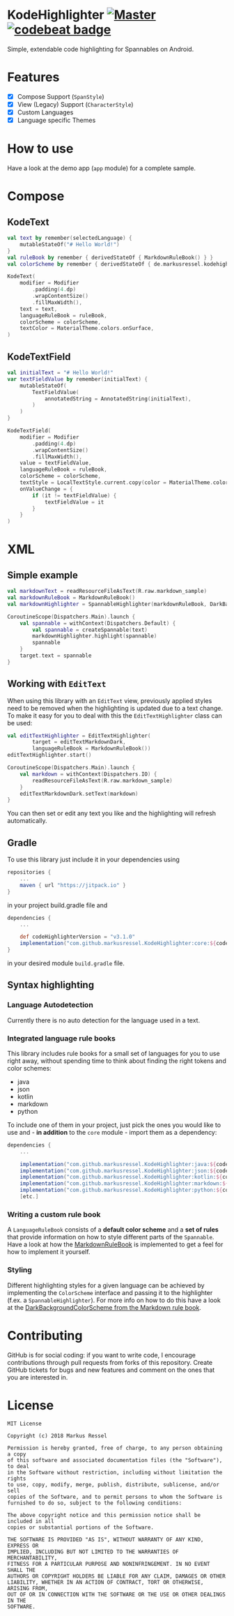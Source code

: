 # KodeHighlighter  [![Master](https://travis-ci.org/markusressel/KodeHighlighter.svg?branch=master)](https://travis-ci.org/markusressel/KodeHighlighter/branches) [![codebeat badge](https://codebeat.co/badges/e533d507-9e49-4010-9c02-7fb3e638bb0d)](https://codebeat.co/projects/github-com-markusressel-kodehighlighter-master)
Simple, extendable code highlighting for Spannables on Android.

# Features

* [x] Compose Support (`SpanStyle`)
* [x] View (Legacy) Support (`CharacterStyle`)
* [x] Custom Languages
* [x] Language specific Themes

# How to use

Have a look at the demo app (`app`  module) for a complete sample.

# Compose

## KodeText

```kotlin
val text by remember(selectedLanguage) {
    mutableStateOf("# Hello World!")
}
val ruleBook by remember { derivedStateOf { MarkdownRuleBook() } }
val colorScheme by remember { derivedStateOf { de.markusressel.kodehighlighter.language.markdown.colorscheme.DarkBackgroundColorSchemeWithSpanStyle() } }

KodeText(
    modifier = Modifier
        .padding(4.dp)
        .wrapContentSize()
        .fillMaxWidth(),
    text = text,
    languageRuleBook = ruleBook,
    colorScheme = colorScheme,
    textColor = MaterialTheme.colors.onSurface,
)
```

## KodeTextField

```kotlin
val initialText = "# Hello World!"
var textFieldValue by remember(initialText) {
    mutableStateOf(
        TextFieldValue(
            annotatedString = AnnotatedString(initialText),
        )
    )
}

KodeTextField(
    modifier = Modifier
        .padding(4.dp)
        .wrapContentSize()
        .fillMaxWidth(),
    value = textFieldValue,
    languageRuleBook = ruleBook,
    colorScheme = colorScheme,
    textStyle = LocalTextStyle.current.copy(color = MaterialTheme.colors.onSurface),
    onValueChange = {
        if (it != textFieldValue) {
            textFieldValue = it
        }
    }
)
```

# XML

## Simple example

```kotlin
val markdownText = readResourceFileAsText(R.raw.markdown_sample)
val markdownRuleBook = MarkdownRuleBook()
val markdownHighlighter = SpannableHighlighter(markdownRuleBook, DarkBackgroundColorScheme())

CoroutineScope(Dispatchers.Main).launch {
    val spannable = withContext(Dispatchers.Default) {
        val spannable = createSpannable(text)
        markdownHighlighter.highlight(spannable)
        spannable
    }
    target.text = spannable
}
```

## Working with `EditText`
When using this library with an `EditText` view, previously applied styles need to be removed
when the highlighting is updated due to a text change. To make it easy for you to deal with this
the `EditTextHighlighter` class can be used:

```kotlin
val editTextHighlighter = EditTextHighlighter(
        target = editTextMarkdownDark,
        languageRuleBook = MarkdownRuleBook())
editTextHighlighter.start()

CoroutineScope(Dispatchers.Main).launch {
    val markdown = withContext(Dispatchers.IO) {
        readResourceFileAsText(R.raw.markdown_sample)
    }
    editTextMarkdownDark.setText(markdown)
}
```

You can then set or edit any text you like and the highlighting will refresh automatically.

## Gradle
To use this library just include it in your dependencies using

```groovy
repositories {
    ...
    maven { url "https://jitpack.io" }
}
```

in your project build.gradle file and

```groovy
dependencies {
    ...

    def codeHighlighterVersion = "v3.1.0"
    implementation("com.github.markusressel.KodeHighlighter:core:${codeHighlighterVersion}")
}
```

in your desired module ```build.gradle``` file.


## Syntax highlighting

### Language Autodetection

Currently there is no auto detection for the language used in a text.

### Integrated language rule books

This library includes rule books for a small set of languages for you to use right away, without
spending time to think about finding the right tokens and color schemes:

* java
* json
* kotlin
* markdown
* python

To include one of them in your project, just pick the ones you would like to use
and - **in addition** to the `core` module - import them as a dependency:

```groovy
dependencies {
    ...

    implementation("com.github.markusressel.KodeHighlighter:java:${codeHighlighterVersion}")
    implementation("com.github.markusressel.KodeHighlighter:json:${codeHighlighterVersion}")
    implementation("com.github.markusressel.KodeHighlighter:kotlin:${codeHighlighterVersion}")
    implementation("com.github.markusressel.KodeHighlighter:markdown:${codeHighlighterVersion}")
    implementation("com.github.markusressel.KodeHighlighter:python:${codeHighlighterVersion}")
    [etc.]
```

### Writing a custom rule book

A `LanguageRuleBook` consists of a **default color scheme** and a **set of rules** that provide
information on how to style different parts of the `Spannable`. Have a look at how the
[MarkdownRuleBook](markdown/src/main/java/de/markusressel/kodehighlighter/language/markdown/MarkdownRuleBook.kt)
is implemented to get a feel for how to implement it yourself.

### Styling

Different highlighting styles for a given language can be achieved
by implementing the `ColorScheme` interface and passing it to the highlighter
(f.ex. a `SpannableHighlighter`). For more info on how to do this have a look at the
[DarkBackgroundColorScheme from the Markdown rule book](markdown/src/main/java/de/markusressel/kodehighlighter/language/markdown/colorscheme/DarkBackgroundColorScheme.kt).

# Contributing

GitHub is for social coding: if you want to write code, I encourage contributions through pull requests from forks
of this repository. Create GitHub tickets for bugs and new features and comment on the ones that you are interested in.

# License

```
MIT License

Copyright (c) 2018 Markus Ressel

Permission is hereby granted, free of charge, to any person obtaining a copy
of this software and associated documentation files (the "Software"), to deal
in the Software without restriction, including without limitation the rights
to use, copy, modify, merge, publish, distribute, sublicense, and/or sell
copies of the Software, and to permit persons to whom the Software is
furnished to do so, subject to the following conditions:

The above copyright notice and this permission notice shall be included in all
copies or substantial portions of the Software.

THE SOFTWARE IS PROVIDED "AS IS", WITHOUT WARRANTY OF ANY KIND, EXPRESS OR
IMPLIED, INCLUDING BUT NOT LIMITED TO THE WARRANTIES OF MERCHANTABILITY,
FITNESS FOR A PARTICULAR PURPOSE AND NONINFRINGEMENT. IN NO EVENT SHALL THE
AUTHORS OR COPYRIGHT HOLDERS BE LIABLE FOR ANY CLAIM, DAMAGES OR OTHER
LIABILITY, WHETHER IN AN ACTION OF CONTRACT, TORT OR OTHERWISE, ARISING FROM,
OUT OF OR IN CONNECTION WITH THE SOFTWARE OR THE USE OR OTHER DEALINGS IN THE
SOFTWARE.
```
